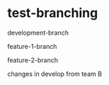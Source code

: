 # test-branching

development-branch

feature-1-branch

feature-2-branch

changes in develop from team B
